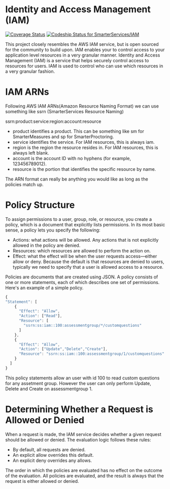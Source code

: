 # Identity and Access Management (IAM) 

[![Coverage Status](https://coveralls.io/repos/SmarterServices/IAM/badge.svg?branch=master&service=github)](https://coveralls.io/github/SmarterServices/IAM?branch=master)
[ ![Codeship Status for SmarterServices/IAM](https://codeship.com/projects/ec18af80-73fe-0133-025b-0aacfdaf2c87/status?branch=master)](https://codeship.com/projects/117455)

This project closely resembles the AWS IAM service, but is open sourced for the community to build upon.  IAM enables your to control access to your
application level resources in a very granular manner.
Identity and Access Management (IAM) is a service that helps securely control access to resources for users. IAM is used to control who can use which resources in a very granular fashion.
  
  
# IAM ARNs
  
Following AWS IAM ARNs(Amazon Resource Naming Format) we can use something like ssrn (SmarterServices Resource Naming)
  
  ssrn:product:service:region:account:resource
  
  
  * product identifies a product. This can be something like sm for SmarterMeasures and sp for SmarterProctoring.   
  * service identifies the service. For IAM resources, this is always iam.
  * region is the region the resource resides in. For IAM resources, this is always left blank.
  * account is the account ID with no hyphens (for example, 123456789012).
  * resource is the portion that identifies the specific resource by name.
  
The ARN format can really be anything you would like as long as the policies match up.

# Policy Structure

To assign permissions to a user, group, role, or resource, you create a policy, which is a document that explicitly lists permissions. In its most basic sense, a policy lets you specify the following:

   * Actions: what actions will be allowed.  Any actions that is not explicitly allowed in the policy are denied.
   * Resources: which resources  are allowed to perform the action on.
   * Effect: what the effect will be when the user requests access—either allow or deny. Because the default is that resources are denied to users, typically we need to specify that a user is allowed access to a resource.

Policies are documents that are created using JSON. A policy consists of one or more statements, each of which describes one set of permissions. Here's an example of a simple policy.


```javascript  
{
"Statement": [
    {
      "Effect": "Allow",
      "Action": ["Read"],
      "Resource": [
        "ssrn:ss:iam::100:assessmentgroup/*/customquestions"
      ]
    },
    {
      "Effect": "Allow",
      "Action": ["Update","Delete","Create"],
      "Resource": "ssrn:ss:iam::100:assessmentgroup/1/customquestions"
    }
  ]
}
```



This policy statements allow an user with id 100 to read custom questions for any assetment group. However the user can only  perform Update, Delete and Create on assessmentgroup 1.

# Determining Whether a Request is Allowed or Denied
  
  When a request is made, the IAM service decides whether a given request should be allowed or denied. The evaluation logic follows these rules:
  
  * By default, all requests are denied.
  * An explicit allow overrides this default.
  * An explicit deny overrides any allows.
  
The order in which the policies are evaluated has no effect on the outcome of the evaluation. All policies are evaluated, and the result is always that the request is either allowed or denied.